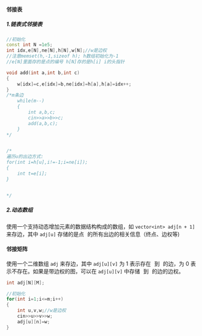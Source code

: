 #### 邻接表

##### 1.链表式邻接表

```c++
//初始化
const int N =1e5;
int idx,e[N],ne[N],h[N],w[N];//w是边权
//注意memset(h,-1,sizeof h); h数组初始化为-1
//e[N]里面存的是点的编号 h[N]存的是h[i] i的头指针

void add(int a,int b,int c)
{
	w[idx]=c,e[idx]=b,ne[idx]=h[a],h[a]=idx++;
}
/*m条边
	while(m--)
	{
		int a,b,c;
		cin>>a>>b>>c;
		add(a,b,c);
	}
*/


/*
遍历u的出边方式:
for(int i=h[u],i!=-1;i=ne[i]);
{
	int t=e[i];
}


*/

```

##### 2.动态数组

使用一个支持动态增加元素的数据结构构成的数组，如 `vector<int> adj[n + 1]` 来存边，其中 `adj[u]` 存储的是点 ![u](data:image/gif;base64,R0lGODlhAQABAIAAAAAAAP///yH5BAEAAAAALAAAAAABAAEAAAIBRAA7) 的所有出边的相关信息（终点、边权等)



#### 邻接矩阵

使用一个二维数组 `adj` 来存边，其中 `adj[u][v]` 为 1 表示存在 ![u](data:image/gif;base64,R0lGODlhAQABAIAAAAAAAP///yH5BAEAAAAALAAAAAABAAEAAAIBRAA7) 到 ![v](data:image/gif;base64,R0lGODlhAQABAIAAAAAAAP///yH5BAEAAAAALAAAAAABAAEAAAIBRAA7) 的边，为 0 表示不存在。如果是带边权的图，可以在 `adj[u][v]` 中存储 ![u](data:image/gif;base64,R0lGODlhAQABAIAAAAAAAP///yH5BAEAAAAALAAAAAABAAEAAAIBRAA7) 到 ![v](data:image/gif;base64,R0lGODlhAQABAIAAAAAAAP///yH5BAEAAAAALAAAAAABAAEAAAIBRAA7) 的边的边权。

```c++
int adj[N][M];

//初始化
for(int i=1;i<=m;i++)
{
    int u,v,w;//w是边权
    cin>>u>>v>>w;
    adj[u][n]=w;
}



```







